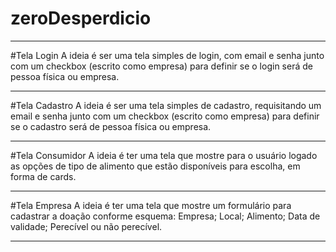 # zeroDesperdicio
---
#Tela Login
A ideia é ser uma tela simples de login, com email e senha junto com um checkbox (escrito como empresa) para definir se o login será de pessoa física ou empresa.

---

#Tela Cadastro
A ideia é ser uma tela simples de cadastro, requisitando um email e senha junto com um checkbox (escrito como empresa) para definir se o cadastro será de pessoa física ou empresa.

---

#Tela Consumidor
A ideia é ter uma tela que mostre para o usuário logado as opções de tipo de alimento que estão disponíveis para escolha, em forma de cards.

---

#Tela Empresa
A ideia é ter uma tela que mostre um formulário para cadastrar a doação conforme esquema:
Empresa;
Local;
Alimento;
Data de validade;
Perecível ou não perecível. 

---
